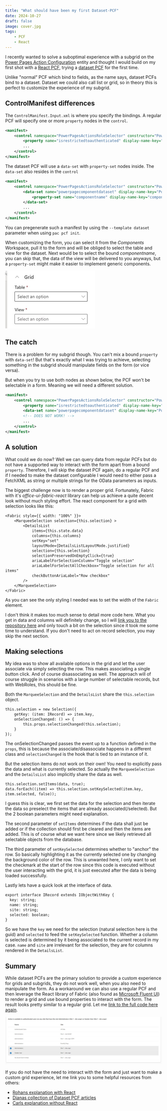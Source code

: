 ```yaml
---
title: "What should have been my first Dataset-PCF"
date: 2024-10-27
draft: false
image: cover.jpg
tags: 
    - PCF
    - React
---
```


I recently wanted to solve a suboptimal experience with a subgrid on the [Power Pages Action Configuration](/post/power-pages/custom-api/) entity and thought I would build on my first shot with a [React PCF](/post/my-first-shot/pcf-react/), trying a [dataset PCF](https://learn.microsoft.com/en-us/power-apps/developer/component-framework/reference/dataset) for the first time.

Unlike "normal" PCF which bind to fields, as the name says, dataset PCFs bind to a dataset. Dataset we could also call list or grid, so in theory this is perfect to customize the experience of my subgrid.

## ControlManifest differences
The `ControlManifest.Input.xml` is where you specify the bindings. A regular PCF will specify one or more `property` nodes in the `control`.

``` XML
<manifest>
    <control namespace="PowerPagesActionsRoleSelector" constructor="PowerPagesActionsRoleSelector" version="0.0.5" display-name-key="PowerPagesActionsRoleSelector" description-key="PowerPagesActionsRoleSelector description" control-type="virtual" >
        <property name="isrestrictedtoauthenticated" display-name-key="Restrict to Authenticated Users" description-key="Boolean wether only authenticated users are allowed" of-type="TwoOptions" usage="bound" required="true" />
        ...
    </control>
</manifest>
```

The dataset PCF will use a `data-set` with `property-set` nodes inside. The `data-set` also resides in the `control`
``` XML
<manifest>
    <control namespace="PowerPagesActionsRoleSelector" constructor="PowerPagesActionsRoleSelector" version="0.0.5" display-name-key="PowerPagesActionsRoleSelector" description-key="PowerPagesActionsRoleSelector description" control-type="virtual" >
        <data-set name="powerpagecomponentdataset" display-name-key="Power_Page_Component_Dataset">
            <property-set name="componentname" display-name-key="componentname_Name" description-key="componentname_Desc" of-type="SingleLine.Text" usage="bound" required="true" />
        </data-set>
        ...
    </control>
</manifest>
```

You can pregenerate such a manifest by using the `--template dataset` parameter when using `pac pcf init`.

When customizing the form, you can select it from the _Components_ Workspace, pull it to the form and will be obliged to select the table and view for the dataset. Next would be to select the bound _componentname_, you can skip that, the data of the view will be delivered to you anyways, but a `property-set` might make it easier to implement generic components. 

![](AddDataset.jpg)

## The catch
There is a problem for my subgrid though. You can't mix a bound `property` with `data-set`! But that's exactly what I was trying to achieve, selecting something in the subgrid should manipulate fields on the form (or vice versa). 

But when you try to use both nodes as shown below, the PCF won't be selectable in a form. Meaning we will need a different solution.

``` XML
<manifest>
    <control namespace="PowerPagesActionsRoleSelector" constructor="PowerPagesActionsRoleSelector" version="0.0.5" display-name-key="PowerPagesActionsRoleSelector" description-key="PowerPagesActionsRoleSelector description" control-type="virtual" >
        <property name="isrestrictedtoauthenticated" display-name-key="Restrict to Authenticated Users" description-key="Boolean wether only authenticated users are allowed" of-type="TwoOptions" usage="bound" required="true" />
        <data-set name="powerpagecomponentdataset" display-name-key="Power_Page_Component_Dataset" />
        <!-- DOES NOT WORK! -->
        ...
    </control>
</manifest>
```

## A solution
What could we do now? Well we can query data from regular PCFs but do not have a supported way to interact with the form apart from a bound `property`. Therefore, I will skip the dataset PCF again, do a regular PCF and if I needed to make the dataset configurable I would need to either pass a FetchXML as string or multiple strings for the OData parameters as inputs.

The biggest challenge now is to render a proper grid. Fortunately, Fabric with it's _office-ui-fabric-react_ library can help us achieve a quite decent look without much styling effort. The react component for a grid with selection looks like this:

``` react
<Fabric style={{ width: "100%" }}>
    <MarqueeSelection selection={this.selection} >
        <DetailsList
            items={this.state.data}
            columns={this.columns}
            setKey="set"
            layoutMode={DetailsListLayoutMode.justified}
            selection={this.selection}
            selectionPreservedOnEmptyClick={true}
            ariaLabelForSelectionColumn="Toggle selection"
            ariaLabelForSelectAllCheckbox="Toggle selection for all items"
            checkButtonAriaLabel="Row checkbox"
        />
    </MarqueeSelection>
</Fabric>
```

As you can see the only styling I needed was to set the width of the `Fabric` element.

I don't think it makes too much sense to detail more code here. What you get in data and columns will definitely change, so I will [link you to the repository here](https://github.com/Kunter-Bunt/PowerPagesActions/tree/main/PowerPagesActionsRoleSelector/PowerPagesActionsRoleSelector) and only touch a bit on the selection since it took me some time to understand. If you don't need to act on record selection, you may skip the next section.

## Making selections
My idea was to show all available options in the grid and let the user associate via simply selecting the row. This makes associating a single button click. And of course disassociating as well. The approach will of course struggle in scenarios with a large number of selectable records, but with WebRoles, this should be fine.

Both the `MarqueeSelection` and the `DetailsList` share the `this.selection` object. 
``` TS
this.selection = new Selection({
    getKey: (item: IRecord) => item.key,
    onSelectionChanged: () => {
        this.props.selectionChanged(this.selection);
    }
});
```

The onSelectionChanged passes the event up to a function defined in the `props`, this is because the associate/disassociate happens in a different class and `selectionChanged` is the hook that is tied to an instance of it. 

But the selection items do not work on their own! You need to explicitly pass the data and what is currently selected. So actually the `MarqueeSelection` and the `DetailsList` also implicitly share the data as well.

``` TS
this.selection.setItems(data, true);
data.forEach((item) => this.selection.setKeySelected(item.key, item.selected, false));
```

I guess this is clear, we first set the data for the selection and then iterate the data so preselect the items that are already associated(/selected). But the 2 boolean parameters might need explanation.

The second parameter of `setItems` determines if the data shall just be added or if the collection should first be cleared and then the items are added. This is of course what we want here since we likely retrieved all selectable objects from the database.

The third parameter of `setKeySelected` determines whether to "anchor" the row. So basically highlighting it as the currently selected one by changing the background color of the row. This is unwanted here, I only want to set the checkmark at the start of the row since this code is executed without the user interacting with the grid, it is just executed after the data is being loaded successfully.

Lastly lets have a quick look at the interface of data.

``` TS
export interface IRecord extends IObjectWithKey {
  key: string;
  name: string;
  site: string;
  selected: boolean;
}
```

So we have the `key` we need for the selection (natural selection here is the guid) and `selected` to feed the `setKeySelected` function. Whether a column is selected is determined by it being associated to the current record in my case. `name` and `site` are irrelevant for the selection, they are for columns rendered in the `DetailsList`.

## Summary
While dataset PCFs are the primary solution to provide a custom experience for grids and subgrids, they do not work well, when you also need to manipulate the form. As a workaround we can also use a regular PCF and then leverage the React library of Fabric (also found as [Microsoft Fluent UI](https://developer.microsoft.com/en-us/fluentui#/get-started)) to render a grid and use bound properties to interact with the form. The result looks pretty similar to a regular grid. Let me [link to the full code here again](https://github.com/Kunter-Bunt/PowerPagesActions/tree/main/PowerPagesActionsRoleSelector/PowerPagesActionsRoleSelector).

![The final N:N relation grid where you associate by simply selecting a record. The existing associations will be preselected on loading.](cover.jpg)

If you do not have the need to interact with the form and just want to make a custom grid experience, let me link you to some helpful resources from others:
- [Rohans explanation with React](https://javascript.plainenglish.io/building-pcf-dataset-control-using-react-e2e67c1e1ba2)
- [Dianas collection of Dataset PCF articles](https://dianabirkelbach.wordpress.com/category/pcf/dataset/)
- [Carls explanation without React](https://carldesouza.com/building-a-dataset-pcf-control-with-styling-without-react/)